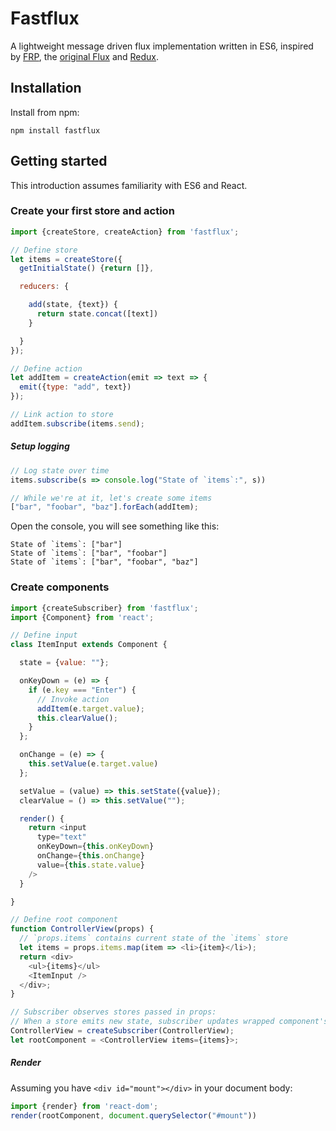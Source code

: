 # Fastflux

A lightweight message driven flux implementation written in ES6,
inspired by [FRP](https://en.wikipedia.org/wiki/Functional_reactive_programming),
the [original Flux](https://facebook.github.io/flux/docs/overview.html)
and [Redux](https://github.com/rackt/redux).

## Installation

Install from npm:

```plain
npm install fastflux
```

## Getting started

This introduction assumes familiarity with ES6 and React.

### Create your first store and action

```js
import {createStore, createAction} from 'fastflux';

// Define store
let items = createStore({
  getInitialState() {return []},

  reducers: {

    add(state, {text}) {
      return state.concat([text])
    }

  }
});

// Define action
let addItem = createAction(emit => text => {
  emit({type: "add", text})
});

// Link action to store
addItem.subscribe(items.send);

```

##### Setup logging

```js
// Log state over time
items.subscribe(s => console.log("State of `items`:", s))

// While we're at it, let's create some items
["bar", "foobar", "baz"].forEach(addItem);
```

Open the console, you will see something like this:

```plain
State of `items`: ["bar"]
State of `items`: ["bar", "foobar"]
State of `items`: ["bar", "foobar", "baz"]
```

### Create components

```js
import {createSubscriber} from 'fastflux';
import {Component} from 'react';

// Define input
class ItemInput extends Component {

  state = {value: ""};

  onKeyDown = (e) => {
    if (e.key === "Enter") {
      // Invoke action
      addItem(e.target.value);
      this.clearValue();
    }
  };

  onChange = (e) => {
    this.setValue(e.target.value)
  };

  setValue = (value) => this.setState({value});
  clearValue = () => this.setValue("");

  render() {
    return <input
      type="text"
      onKeyDown={this.onKeyDown}
      onChange={this.onChange}
      value={this.state.value}
    />
  }

}

// Define root component
function ControllerView(props) {
  // `props.items` contains current state of the `items` store
  let items = props.items.map(item => <li>{item}</li>);
  return <div>
    <ul>{items}</ul>
    <ItemInput />
  </div>;
}

// Subscriber observes stores passed in props:
// When a store emits new state, subscriber updates wrapped component's prop.
ControllerView = createSubscriber(ControllerView);
let rootComponent = <ControllerView items={items}>;
```

##### Render

Assuming you have `<div id="mount"></div>` in your document body:

```js
import {render} from 'react-dom';
render(rootComponent, document.querySelector("#mount"))
```

